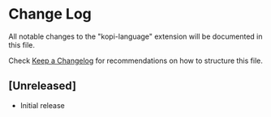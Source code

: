 # Change Log

All notable changes to the "kopi-language" extension will be documented in this file.

Check [Keep a Changelog](http://keepachangelog.com/) for recommendations on how to structure this file.

## [Unreleased]

- Initial release